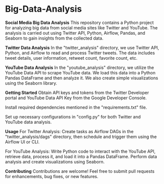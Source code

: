 # Big-Data-Analysis

**Social Media Big Data Analysis**
This repository contains a Python project for analyzing big data from social media sites like Twitter and YouTube. The analysis is carried out using Twitter API, Python, Airflow, Pandas, and Seaborn to gain insights from the collected data.

**Twitter Data Analysis**
In the "twitter_analysis" directory, we use Twitter API, Python, and Airflow to read and process Twitter tweets. The data includes tweet details, user information, retweet count, favorite count, etc.

**YouTube Data Analysis**
In the "youtube_analysis" directory, we utilize the YouTube Data API to scrape YouTube data. We load this data into a Python Pandas DataFrame and then analyze it. We also create simple visualizations using the Seaborn library.

**Getting Started**
Obtain API keys and tokens from the Twitter Developer portal and YouTube Data API Key from the Google Developer Console.

Install required dependencies mentioned in the "requirements.txt" file.

Set up necessary configurations in "config.py" for both Twitter and YouTube data analysis.

**Usage**
For Twitter Analysis: Create tasks as Airflow DAGs in the "twitter_analysis/dags" directory, then schedule and trigger them using the Airflow UI or CLI.

For YouTube Analysis: Write Python code to interact with the YouTube API, retrieve data, process it, and load it into a Pandas DataFrame. Perform data analysis and create visualizations using Seaborn.

**Contributing**
Contributions are welcome! Feel free to submit pull requests for enhancements, bug fixes, or new features.

